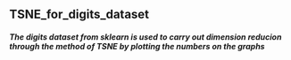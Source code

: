 ## TSNE_for_digits_dataset
##### The digits dataset from sklearn is used to carry out dimension reducion through the method of TSNE by plotting the numbers on the graphs
